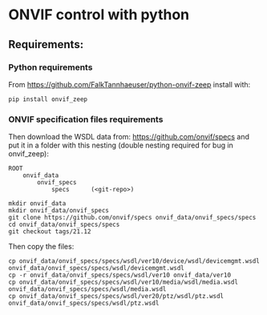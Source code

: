 # ONVIF control with python

## Requirements:

### Python requirements
From https://github.com/FalkTannhaeuser/python-onvif-zeep install with:

```
pip install onvif_zeep
```

### ONVIF specification files requirements
Then download the WSDL data from: https://github.com/onvif/specs and put it in a folder with this nesting (double nesting required for bug in onvif_zeep):

```
ROOT
    onvif_data
        onvif_specs
            specs      (<git-repo>)
```

```
mkdir onvif_data
mkdir onvif_data/onvif_specs
git clone https://github.com/onvif/specs onvif_data/onvif_specs/specs
cd onvif_data/onvif_specs/specs
git checkout tags/21.12
```

Then copy the files:

```
cp onvif_data/onvif_specs/specs/wsdl/ver10/device/wsdl/devicemgmt.wsdl onvif_data/onvif_specs/specs/wsdl/devicemgmt.wsdl
cp -r onvif_data/onvif_specs/specs/wsdl/ver10 onvif_data/ver10
cp onvif_data/onvif_specs/specs/wsdl/ver10/media/wsdl/media.wsdl onvif_data/onvif_specs/specs/wsdl/media.wsdl
cp onvif_data/onvif_specs/specs/wsdl/ver20/ptz/wsdl/ptz.wsdl onvif_data/onvif_specs/specs/wsdl/ptz.wsdl
```


